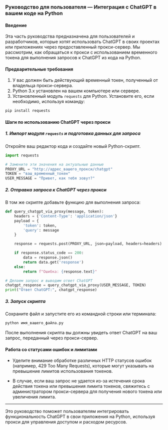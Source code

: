 ### Руководство для пользователя — Интеграция с ChatGPT в вашем коде на Python

#### Введение

Эта часть руководства предназначена для пользователей и разработчиков, которые хотят использовать ChatGPT в своих проектах или приложениях через предоставленный прокси-сервер. Мы рассмотрим, как обращаться к прокси с использованием временного токена для выполнения запросов к ChatGPT из кода на Python.

#### Предварительные требования

1. У вас должен быть действующий временный токен, полученный от владельца прокси-сервера.
2. Python 3.x установлен на вашем компьютере или сервере.
3. Установленный модуль `requests` для Python. Установите его, если необходимо, используя команду:

```bash
pip install requests
```

#### Шаги по использованию ChatGPT через прокси

##### 1. Импорт модуля `requests` и подготовка данных для запроса

Откройте ваш редактор кода и создайте новый Python-скрипт. 

```python
import requests

# Замените эти значения на актуальные данные
PROXY_URL = "http://адрес_вашего_прокси/chatgpt"
TOKEN = "ваш_временный_токен"
USER_MESSAGE = "Привет, как тебя зовут?"
```

##### 2. Отправка запроса к ChatGPT через прокси

В том же скрипте добавьте функцию для выполнения запроса:

```python
def query_chatgpt_via_proxy(message, token):
    headers = {'Content-Type': 'application/json'}
    payload = {
        'token': token,
        'query': message
    }

    response = requests.post(PROXY_URL, json=payload, headers=headers)

    if response.status_code == 200:
        data = response.json()
        return data.get('response')
    else:
        return f"Ошибка: {response.text}"

# Делаем запрос и выводим ответ ChatGPT
chatgpt_response = query_chatgpt_via_proxy(USER_MESSAGE, TOKEN)
print("Ответ ChatGPT:", chatgpt_response)
```

##### 3. Запуск скрипта

Сохраните файл и запустите его из командной строки или терминала:

```bash
python имя_вашего_файла.py
```

После выполнения скрипта вы должны увидеть ответ ChatGPT на ваш запрос, переданный через прокси-сервер.

#### Работа со статусами ошибок и лимитами

- Уделите внимание обработке различных HTTP статусов ошибок (например, 429 Too Many Requests), которые могут указывать на превышение лимитов использования токенов.

- В случае, если ваш запрос не удается из-за истечения срока действия токена или превышения лимита токенов, свяжитесь с администратором прокси-сервера для получения нового токена или увеличения лимита.

---

Это руководство поможет пользователям интегрировать функциональность ChatGPT в свои приложения на Python, используя прокси для управления доступом и расходом ресурсов.
